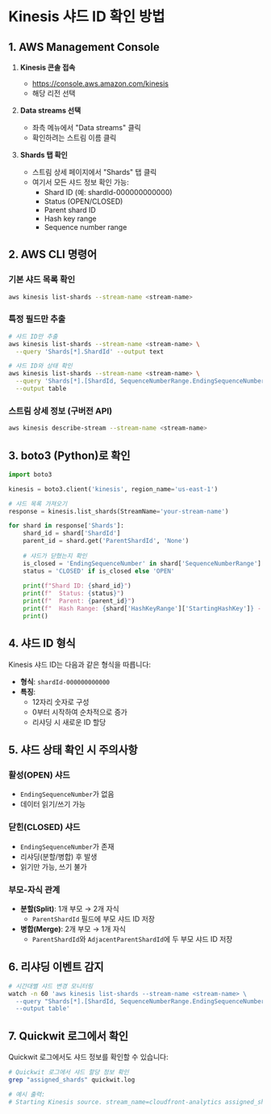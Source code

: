 # Kinesis 샤드 ID 확인 방법

## 1. AWS Management Console

1. **Kinesis 콘솔 접속**
   - https://console.aws.amazon.com/kinesis
   - 해당 리전 선택

2. **Data streams 선택**
   - 좌측 메뉴에서 "Data streams" 클릭
   - 확인하려는 스트림 이름 클릭

3. **Shards 탭 확인**
   - 스트림 상세 페이지에서 "Shards" 탭 클릭
   - 여기서 모든 샤드 정보 확인 가능:
     - Shard ID (예: shardId-000000000000)
     - Status (OPEN/CLOSED)
     - Parent shard ID
     - Hash key range
     - Sequence number range

## 2. AWS CLI 명령어

### 기본 샤드 목록 확인
```bash
aws kinesis list-shards --stream-name <stream-name>
```

### 특정 필드만 추출
```bash
# 샤드 ID만 추출
aws kinesis list-shards --stream-name <stream-name> \
  --query 'Shards[*].ShardId' --output text

# 샤드 ID와 상태 확인
aws kinesis list-shards --stream-name <stream-name> \
  --query 'Shards[*].[ShardId, SequenceNumberRange.EndingSequenceNumber]' \
  --output table
```

### 스트림 상세 정보 (구버전 API)
```bash
aws kinesis describe-stream --stream-name <stream-name>
```

## 3. boto3 (Python)로 확인

```python
import boto3

kinesis = boto3.client('kinesis', region_name='us-east-1')

# 샤드 목록 가져오기
response = kinesis.list_shards(StreamName='your-stream-name')

for shard in response['Shards']:
    shard_id = shard['ShardId']
    parent_id = shard.get('ParentShardId', 'None')
    
    # 샤드가 닫혔는지 확인
    is_closed = 'EndingSequenceNumber' in shard['SequenceNumberRange']
    status = 'CLOSED' if is_closed else 'OPEN'
    
    print(f"Shard ID: {shard_id}")
    print(f"  Status: {status}")
    print(f"  Parent: {parent_id}")
    print(f"  Hash Range: {shard['HashKeyRange']['StartingHashKey']} - {shard['HashKeyRange']['EndingHashKey']}")
    print()
```

## 4. 샤드 ID 형식

Kinesis 샤드 ID는 다음과 같은 형식을 따릅니다:
- **형식**: `shardId-000000000000`
- **특징**: 
  - 12자리 숫자로 구성
  - 0부터 시작하여 순차적으로 증가
  - 리샤딩 시 새로운 ID 할당

## 5. 샤드 상태 확인 시 주의사항

### 활성(OPEN) 샤드
- `EndingSequenceNumber`가 없음
- 데이터 읽기/쓰기 가능

### 닫힌(CLOSED) 샤드
- `EndingSequenceNumber`가 존재
- 리샤딩(분할/병합) 후 발생
- 읽기만 가능, 쓰기 불가

### 부모-자식 관계
- **분할(Split)**: 1개 부모 → 2개 자식
  - `ParentShardId` 필드에 부모 샤드 ID 저장
- **병합(Merge)**: 2개 부모 → 1개 자식
  - `ParentShardId`와 `AdjacentParentShardId`에 두 부모 샤드 ID 저장

## 6. 리샤딩 이벤트 감지

```bash
# 시간대별 샤드 변경 모니터링
watch -n 60 'aws kinesis list-shards --stream-name <stream-name> \
  --query "Shards[*].[ShardId, SequenceNumberRange.EndingSequenceNumber]" \
  --output table'
```

## 7. Quickwit 로그에서 확인

Quickwit 로그에서도 샤드 정보를 확인할 수 있습니다:

```bash
# Quickwit 로그에서 샤드 할당 정보 확인
grep "assigned_shards" quickwit.log

# 예시 출력:
# Starting Kinesis source. stream_name=cloudfront-analytics assigned_shards=shardId-000000000000, shardId-000000000001
```